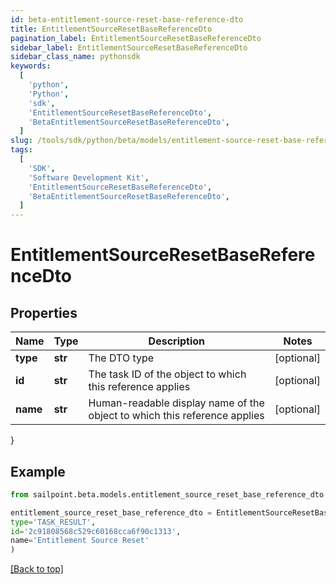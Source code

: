 ```yaml
---
id: beta-entitlement-source-reset-base-reference-dto
title: EntitlementSourceResetBaseReferenceDto
pagination_label: EntitlementSourceResetBaseReferenceDto
sidebar_label: EntitlementSourceResetBaseReferenceDto
sidebar_class_name: pythonsdk
keywords:
  [
    'python',
    'Python',
    'sdk',
    'EntitlementSourceResetBaseReferenceDto',
    'BetaEntitlementSourceResetBaseReferenceDto',
  ]
slug: /tools/sdk/python/beta/models/entitlement-source-reset-base-reference-dto
tags:
  [
    'SDK',
    'Software Development Kit',
    'EntitlementSourceResetBaseReferenceDto',
    'BetaEntitlementSourceResetBaseReferenceDto',
  ]
---
```


# EntitlementSourceResetBaseReferenceDto

## Properties

| Name | Type | Description | Notes |
| --- | --- | --- | --- |
| **type** | **str** | The DTO type | [optional] |
| **id** | **str** | The task ID of the object to which this reference applies | [optional] |
| **name** | **str** | Human-readable display name of the object to which this reference applies | [optional] |

}

## Example

```python
from sailpoint.beta.models.entitlement_source_reset_base_reference_dto import EntitlementSourceResetBaseReferenceDto

entitlement_source_reset_base_reference_dto = EntitlementSourceResetBaseReferenceDto(
type='TASK_RESULT',
id='2c91808568c529c60168cca6f90c1313',
name='Entitlement Source Reset'
)

```

[[Back to top]](#)
